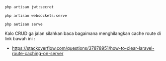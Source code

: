```
php artisan jwt:secret
```

```
php artisan websockets:serve
```

```
php aetisan serve
```

Kalo CRUD ga jalan silahkan baca bagaimana menghilangkan cache route di link bawah ini :
* https://stackoverflow.com/questions/37878951/how-to-clear-laravel-route-caching-on-server
